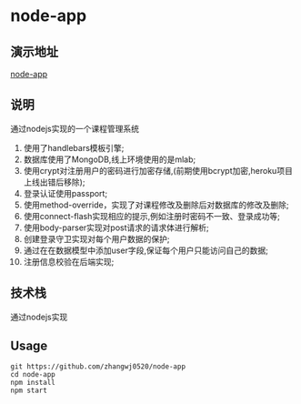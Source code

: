 # node-app

## 演示地址
 [node-app](https://node-app-0923.herokuapp.com/)

## 说明
通过nodejs实现的一个课程管理系统
1. 使用了handlebars模板引擎;
2. 数据库使用了MongoDB,线上环境使用的是mlab;
3. 使用crypt对注册用户的密码进行加密存储,(前期使用bcrypt加密,heroku项目上线出错后移除);
4. 登录认证使用passport;
5. 使用method-override，实现了对课程修改及删除后对数据库的修改及删除;
6. 使用connect-flash实现相应的提示,例如注册时密码不一致、登录成功等;
7. 使用body-parser实现对post请求的请求体进行解析;
8. 创建登录守卫实现对每个用户数据的保护;
9. 通过在在数据模型中添加user字段,保证每个用户只能访问自己的数据;
10. 注册信息校验在后端实现;

## 技术栈 
通过nodejs实现

## Usage
```
git https://github.com/zhangwj0520/node-app
cd node-app
npm install
npm start
```





